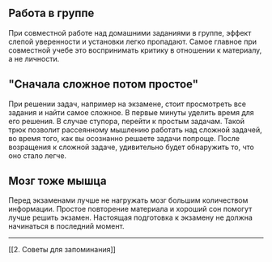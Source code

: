 
## Работа в группе

При совместной работе над домашними заданиями в группе, эффект слепой уверенности и установки легко пропадают. Самое главное при совместной учебе это воспринимать критику в отношении к материалу, а не личности.
## "Сначала сложное потом простое"

При решении задач, например на экзамене, стоит просмотреть все задания и найти самое сложное. В первые минуты уделить время для его решения. В случае ступора, перейти к простым задачам. Такой трюк позволит рассеянному мышлению работать над сложной задачей, во время того, как вы осознанно решаете задачи попроще. После возращения к сложной задаче, удивительно будет обнаружить то, что оно стало легче.
## Мозг тоже мышца

Перед экзаменами лучше не нагружать мозг большим количеством информации. Простое повторение материала и хороший сон помогут лучше решить экзамен. Настоящая подготовка к экзамену не должна начинаться в последний момент.

---
[[2. Советы для запоминания]]